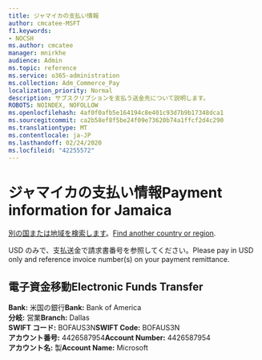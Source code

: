 ```yaml
---
title: ジャマイカの支払い情報
author: cmcatee-MSFT
f1.keywords:
- NOCSH
ms.author: cmcatee
manager: mnirkhe
audience: Admin
ms.topic: reference
ms.service: o365-administration
ms.collection: Adm_Commerce_Pay
localization_priority: Normal
description: サブスクリプションを支払う送金先について説明します。
ROBOTS: NOINDEX, NOFOLLOW
ms.openlocfilehash: 4af0f0afb5e164194c8e401c93d7b9b17348dca1
ms.sourcegitcommit: ca2b58ef8f5be24f09e73620b74a1ffcf2d4c290
ms.translationtype: MT
ms.contentlocale: ja-JP
ms.lasthandoff: 02/24/2020
ms.locfileid: "42255572"
---
```

# <a name="payment-information-for-jamaica"></a><span data-ttu-id="f5059-103">ジャマイカの支払い情報</span><span class="sxs-lookup"><span data-stu-id="f5059-103">Payment information for Jamaica</span></span>

<span data-ttu-id="f5059-104">[別の国または地域を検索します](../billing-and-payments/pay-for-your-subscription.md)。</span><span class="sxs-lookup"><span data-stu-id="f5059-104">[Find another country or region](../billing-and-payments/pay-for-your-subscription.md).</span></span>

<span data-ttu-id="f5059-105">USD のみで、支払送金で請求書番号を参照してください。</span><span class="sxs-lookup"><span data-stu-id="f5059-105">Please pay in USD only and reference invoice number(s) on your payment remittance.</span></span>

## <a name="electronic-funds-transfer"></a><span data-ttu-id="f5059-106">電子資金移動</span><span class="sxs-lookup"><span data-stu-id="f5059-106">Electronic Funds Transfer</span></span>

<span data-ttu-id="f5059-107">**Bank:** 米国の銀行</span><span class="sxs-lookup"><span data-stu-id="f5059-107">**Bank:** Bank of America</span></span>  
<span data-ttu-id="f5059-108">**分岐:** 営業</span><span class="sxs-lookup"><span data-stu-id="f5059-108">**Branch:** Dallas</span></span>  
<span data-ttu-id="f5059-109">**SWIFT コード:** BOFAUS3N</span><span class="sxs-lookup"><span data-stu-id="f5059-109">**SWIFT Code:** BOFAUS3N</span></span>  
<span data-ttu-id="f5059-110">**アカウント番号:** 4426587954</span><span class="sxs-lookup"><span data-stu-id="f5059-110">**Account Number:** 4426587954</span></span>  
<span data-ttu-id="f5059-111">**アカウント名:** 製</span><span class="sxs-lookup"><span data-stu-id="f5059-111">**Account Name:** Microsoft</span></span>  